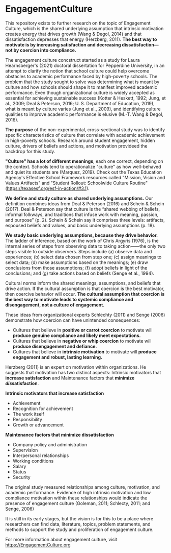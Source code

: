 # EngagementCulture

This repository exists to further research on the topic of Engagement Culture, which is the shared underlying assumption that intrinsic motivation creates energy that drives growth (Wang & Degol, 2014) and that dissatisfaction depresses that energy (Herzberg, 2011). **The best way to motivate is by increasing satisfaction and decreasing dissatisfaction—not by coercion into compliance.**

The engagement culture concstruct started as a study for Laura Hearnsberger's (2021) doctoral dissertation for Pepperdine University, in an attempt to clarify the notion that school culture could help overcome obstacles to academic performance faced by high-poverty schools. The problem that the study sought to solve was determining what is meant by culture and how schools should shape it to manifest improved academic performance. Even though organizational culture is widely accepted as essential for achieving sustainable success (Kotter & Heskett, 1992; Jung, et al., 2009; Deal & Peterson, 2016; U. S. Department of Education, 2019), what is meant by culture varies (Jung et al., 2009), and identifying culture qualities to improve academic performance is elusive (M.-T. Wang & Degol, 2016).

**The purpose** of the non-experimental, cross-sectional study was to identify specific characteristics of culture that correlate with academic achievement in high-poverty schools. Research around student engagement, hidden culture, drivers of beliefs and actions, and motivation provideed the backdrop for this study. 

**"Culture" has a lot of different meanings**, each one correct, depending on the context. Schools tend to operationalize "culture" as how well-behaved and quiet its students are (Marquez, 2019). Check out the Texas Education Agency's Effective School Framework resources called "Mission, Vision and Values Artifacts" and "Student Rollout: Schoolwide Culture Routine" (https://texasesf.org/esf-in-action/#3.1). 

**We define and study culture as shared underlying assumptions.** Our definition combines ideas from Deal & Peterson (2016) and Schein & Schein (2017). Deal & Peterson say that culture is the “shared webbing of beliefs, informal folkways, and traditions that infuse work with meaning, passion, and purpose” (p. 2). Schein & Schein say it comprises three levels: artifacts, espoused beliefs and values, and basic underlying assumptions (p. 18). 

**We study basic underlying assumptions, because they drive behavior.** The ladder of inference, based on the work of Chris Argyris (1976), is the internal series of steps from observing data to taking action——the only two steps visible to outside observers. Steps include (a) observe data and experiences; (b) select data chosen from step one; (c) assign meanings to select data; (d) make assumptions based on the meanings; (e) draw conclusions from those assumptions; (f) adopt beliefs in light of the conclusions; and (g) take actions based on beliefs (Senge et al., 1994).

Cultural norms inform the shared meanings, assumptions, and beliefs that drive action. If the cultural assumption is that coercion is the best motivator, then coercive behavior will occur. **The cultural assumption that coercion is the best way to motivate leads to systemic compliance and disengagement, not a culture of engagement.**

These ideas from organizational experts Schlechty (2011) and Senge (2006) demonstrate how coercion can have unintended consequences:
  * Cultures that believe in **positive or carrot coercion** to motivate will **produce genuine compliance and likely meet expectations.**
  * Cultures that believe in **negative or whip coercion** to motivate will **produce disengagement and defiance.**
  * Cultures that believe in **intrinsic motivation** to motivate will **produce engagement and robust, lasting learning.**

Herzberg (2011) is an expert on motivation within organizations. He suggests that motivation has two distinct aspects: Intrinsic motivators that **increase satisfaction** and Maintenance factors that **minimize *dis*satisfaction**.

**Intrinsic motivators that increase satisfaction**
  * Achievement
  * Recognition for achievement
  * The work itself
  * Responsibility
  * Growth or advancement

**Maintenance factors that minimize dissatisfaction**
  * Company policy and administration
  * Supervision
  * Interpersonal relationships
  * Working conditions
  * Salary
  * Status
  * Security

The original study measured relationships among culture, motivation, and academic performance. Evidence of high intrinsic motivation and low compliance motivation within these relationships would indicate the presence of engagement culture (Goleman, 2011; Schlecty, 2011; and Senge, 2006) 


It is still in its early stages, but the vision is for this to be a place where researchers can find data, literature, topics, problem statements, and methods to support the study and proliferation of engagement culture.

For more information about engagement culture, visit https://EngagementCulture.org
